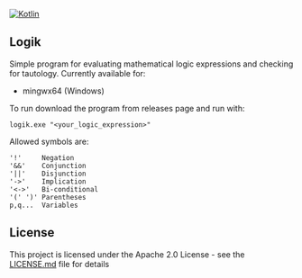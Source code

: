 [![Kotlin](https://img.shields.io/badge/Kotlin-1.9.24-blue.svg?style=flat&logo=kotlin)](https://kotlinlang.org)

## Logik

Simple program for evaluating mathematical logic expressions and checking for tautology.
Currently available for:
* mingwx64 (Windows)

To run download the program from releases page and run with:
```
logik.exe "<your_logic_expression>" 
```
Allowed symbols are:
```
'!'     Negation
'&&'    Conjunction
'||'    Disjunction
'->'    Implication
'<->'   Bi-conditional
'(' ')' Parentheses
p,q...  Variables
```

## License

This project is licensed under the Apache 2.0 License - see the [LICENSE.md](LICENSE.md) file for details
